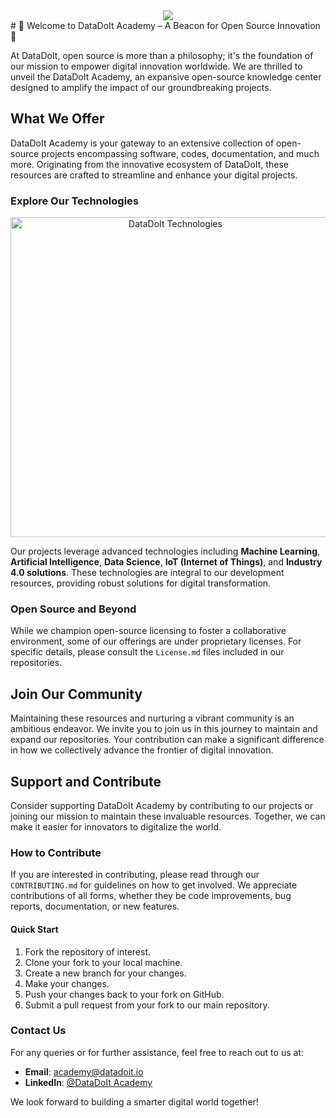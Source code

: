 <div align="center">
    <img src="https://media.licdn.com/dms/image/D4D0BAQGmAsYAJ-k0Vg/company-logo_200_200/0/1714331528044/lakadimia_logo?e=1722470400&v=beta&t=O_oHiLmc45Q8UeY53ga7j9q9VuBFOsolTf0BgH_zFsc" />
</div>  <!-- Image centered with div align -->
# 🚀 Welcome to DataDoIt Academy – A Beacon for Open Source Innovation 🚀

At DataDoIt, open source is more than a philosophy; it's the foundation of our mission to empower digital innovation worldwide. We are thrilled to unveil the DataDoIt Academy, an expansive open-source knowledge center designed to amplify the impact of our groundbreaking projects.

## What We Offer

DataDoIt Academy is your gateway to an extensive collection of open-source projects encompassing software, codes, documentation, and much more. Originating from the innovative ecosystem of DataDoIt, these resources are crafted to streamline and enhance your digital projects.

### Explore Our Technologies

<div align="center">
    <img src="https://data-doit.com/wp-content/uploads/2022/12/Data-Science-ML-DL-e1672355604407-1024x690.png" width="512" alt="DataDoIt Technologies">
</div>  <!-- Image centered with div align -->

Our projects leverage advanced technologies including **Machine Learning**, **Artificial Intelligence**, **Data Science**, **IoT (Internet of Things)**, and **Industry 4.0 solutions**. These technologies are integral to our development resources, providing robust solutions for digital transformation.

### Open Source and Beyond

While we champion open-source licensing to foster a collaborative environment, some of our offerings are under proprietary licenses. For specific details, please consult the `License.md` files included in our repositories.

## Join Our Community

Maintaining these resources and nurturing a vibrant community is an ambitious endeavor. We invite you to join us in this journey to maintain and expand our repositories. Your contribution can make a significant difference in how we collectively advance the frontier of digital innovation.

## Support and Contribute

Consider supporting DataDoIt Academy by contributing to our projects or joining our mission to maintain these invaluable resources. Together, we can make it easier for innovators to digitalize the world.

### How to Contribute

If you are interested in contributing, please read through our `CONTRIBUTING.md` for guidelines on how to get involved. We appreciate contributions of all forms, whether they be code improvements, bug reports, documentation, or new features.

#### Quick Start

1. Fork the repository of interest.
2. Clone your fork to your local machine.
3. Create a new branch for your changes.
4. Make your changes.
5. Push your changes back to your fork on GitHub.
6. Submit a pull request from your fork to our main repository.

### Contact Us

For any queries or for further assistance, feel free to reach out to us at:
- **Email**: [academy@datadoit.io](mailto:academy@datadoit.io)
- **LinkedIn**: [@DataDoIt Academy](https://www.linkedin.com/company/datadoit-academy)

We look forward to building a smarter digital world together!
